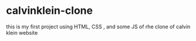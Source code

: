 # calvinklein-clone
this is my first project using HTML, CSS , and some JS of rhe clone of calvin klein website
